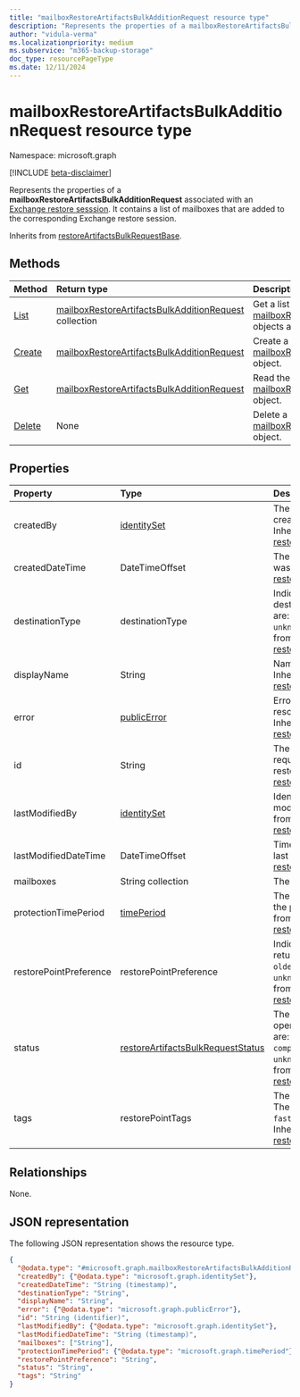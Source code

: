 ```yaml
---
title: "mailboxRestoreArtifactsBulkAdditionRequest resource type"
description: "Represents the properties of a mailboxRestoreArtifactsBulkAdditionRequest associated with an Exchange restore sesssion"
author: "vidula-verma"
ms.localizationpriority: medium
ms.subservice: "m365-backup-storage"
doc_type: resourcePageType
ms.date: 12/11/2024
---
```


# mailboxRestoreArtifactsBulkAdditionRequest resource type

Namespace: microsoft.graph

[!INCLUDE [beta-disclaimer](../../includes/beta-disclaimer.md)]

Represents the properties of a **mailboxRestoreArtifactsBulkAdditionRequest** associated with an [Exchange restore sesssion](../resources/exchangerestoresession.md). It contains a list of mailboxes that are added to the corresponding Exchange restore session.

Inherits from [restoreArtifactsBulkRequestBase](../resources/restoreartifactsbulkrequestbase.md).

## Methods
|Method|Return type|Description|
|:---|:---|:---|
|[List](../api/exchangerestoresession-list-mailboxrestoreartifactsbulkadditionrequests.md)|[mailboxRestoreArtifactsBulkAdditionRequest](../resources/mailboxrestoreartifactsbulkadditionrequest.md) collection|Get a list of the [mailboxRestoreArtifactsBulkAdditionRequest](../resources/mailboxrestoreartifactsbulkadditionrequest.md) objects and their properties.|
|[Create](../api/exchangerestoresession-post-mailboxrestoreartifactsbulkadditionrequests.md)|[mailboxRestoreArtifactsBulkAdditionRequest](../resources/mailboxrestoreartifactsbulkadditionrequest.md)|Create a new [mailboxRestoreArtifactsBulkAdditionRequest](../resources/mailboxrestoreartifactsbulkadditionrequest.md) object.|
|[Get](../api/mailboxrestoreartifactsbulkadditionrequest-get.md)|[mailboxRestoreArtifactsBulkAdditionRequest](../resources/mailboxrestoreartifactsbulkadditionrequest.md)|Read the properties and relationships of a [mailboxRestoreArtifactsBulkAdditionRequest](../resources/mailboxrestoreartifactsbulkadditionrequest.md) object.|
|[Delete](../api/exchangerestoresession-delete-mailboxrestoreartifactsbulkadditionrequests.md)|None|Delete a [mailboxRestoreArtifactsBulkAdditionRequest](../resources/mailboxrestoreartifactsbulkadditionrequest.md) object.|

## Properties

|Property|Type|Description|
|:---|:---|:---|
| createdBy                  | [identitySet](../resources/identityset.md) | The identity of the person who created the bulk request. Inherited from [restoreArtifactsBulkRequestBase](../resources/restoreartifactsbulkrequestbase.md). |
| createdDateTime            | DateTimeOffset            | The time when the bulk request was created. Inherited from [restoreArtifactsBulkRequestBase](../resources/restoreartifactsbulkrequestbase.md).           |
| destinationType            | destinationType           | Indicates the restoration destination. The possible values are: `new`, `inPlace`, `unknownFutureValue`. Inherited from [restoreArtifactsBulkRequestBase](../resources/restoreartifactsbulkrequestbase.md). |
| displayName                | String                    | Name of the addition request. Inherited from [restoreArtifactsBulkRequestBase](../resources/restoreartifactsbulkrequestbase.md).                        |
| error                      | [publicError](../resources/publicerror.md) | Error details are populated for resource resolution failures. Inherited from [restoreArtifactsBulkRequestBase](../resources/restoreartifactsbulkrequestbase.md). |
| id                         | String                    | The unique identifier of the bulk request associated with the restore session. Inherited from [restoreArtifactsBulkRequestBase](../resources/restoreartifactsbulkrequestbase.md). |
| lastModifiedBy             | [identitySet](../resources/identityset.md) | Identity of the person who last modified this entity. Inherited from [restoreArtifactsBulkRequestBase](../resources/restoreartifactsbulkrequestbase.md). |
| lastModifiedDateTime       | DateTimeOffset            | Timestamp when this entity was last modified. Inherited from [restoreArtifactsBulkRequestBase](../resources/restoreartifactsbulkrequestbase.md).   |
| mailboxes                  | String collection         | The list of email addresses. |
| protectionTimePeriod       | [timePeriod](../resources/timeperiod.md)                | The start and end date time of the protection period. Inherited from [restoreArtifactsBulkRequestBase](../resources/restoreartifactsbulkrequestbase.md). |
| restorePointPreference     | restorePointPreference    | Indicates which restore point to return. The possible values are: `oldest`, `latest`, `unknownFutureValue`. Inherited from [restoreArtifactsBulkRequestBase](../resources/restoreartifactsbulkrequestbase.md). |
| status                     | [restoreArtifactsBulkRequestStatus](restoreartifactsbulkrequestbase.md#restoreartifactsbulkrequeststatus-values)   | The status of the long-running operation. The possible values are: `unknown`, `active`, `completed`, `completedWithErrors`, or `unknownFutureValue`. Inherited from [restoreArtifactsBulkRequestBase](../resources/restoreartifactsbulkrequestbase.md). |
| tags                       | restorePointTags          | The type of the restore point. The possible values are: `none`, `fastRestore`, `unknownFutureValue`. Inherited from [restoreArtifactsBulkRequestBase](../resources/restoreartifactsbulkrequestbase.md). |

## Relationships
None.

## JSON representation
The following JSON representation shows the resource type.
<!-- {
  "blockType": "resource",
  "keyProperty": "id",
  "@odata.type": "microsoft.graph.mailboxRestoreArtifactsBulkAdditionRequest",
  "baseType": "microsoft.graph.restoreArtifactsBulkRequestBase",
  "openType": false
}
-->
``` json
{
  "@odata.type": "#microsoft.graph.mailboxRestoreArtifactsBulkAdditionRequest",
  "createdBy": {"@odata.type": "microsoft.graph.identitySet"},
  "createdDateTime": "String (timestamp)",
  "destinationType": "String",
  "displayName": "String",
  "error": {"@odata.type": "microsoft.graph.publicError"},
  "id": "String (identifier)",
  "lastModifiedBy": {"@odata.type": "microsoft.graph.identitySet"},
  "lastModifiedDateTime": "String (timestamp)",
  "mailboxes": ["String"],
  "protectionTimePeriod": {"@odata.type": "microsoft.graph.timePeriod"},
  "restorePointPreference": "String",
  "status": "String",
  "tags": "String"
}
```

